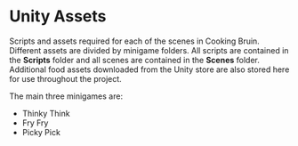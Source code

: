 # Unity Assets

Scripts and assets required for each of the scenes in Cooking Bruin. Different assets are divided by minigame folders. All scripts are contained in the **Scripts** folder and all scenes are contained in the **Scenes** folder. Additional food assets downloaded from the Unity store are also stored here for use throughout the project.

The main three minigames are:
- Thinky Think
- Fry Fry
- Picky Pick
